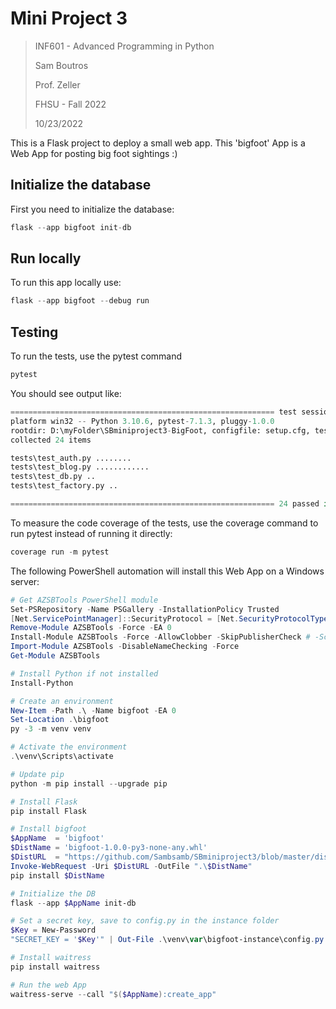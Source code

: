 # Mini Project 3
>INF601 - Advanced Programming in Python
>
>Sam Boutros
> 
> Prof. Zeller
> 
>FHSU - Fall 2022
>
>10/23/2022
>
This is a Flask project to deploy a small web app. This 'bigfoot' App is a Web App for posting big foot sightings :) 

## Initialize the database
First you need to initialize the database:
```Python
flask --app bigfoot init-db
```
## Run locally
To run this app locally use:
```Python
flask --app bigfoot --debug run
```
## Testing
To run the tests, use the pytest command
```Python
pytest
```
You should see output like:
```Python
=========================================================== test session starts ===========================================================
platform win32 -- Python 3.10.6, pytest-7.1.3, pluggy-1.0.0
rootdir: D:\myFolder\SBminiproject3-BigFoot, configfile: setup.cfg, testpaths: tests
collected 24 items

tests\test_auth.py ........                                                                                                          [ 33%]
tests\test_blog.py ............                                                                                                      [ 83%]
tests\test_db.py ..                                                                                                                  [ 91%]
tests\test_factory.py ..                                                                                                             [100%]

=========================================================== 24 passed in 3.25s ============================================================ 
```
To measure the code coverage of the tests, use the coverage command to run pytest instead of running it directly:
```Python
coverage run -m pytest
```
The following PowerShell automation will install this Web App on a Windows server:
```PowerShell
# Get AZSBTools PowerShell module
Set-PSRepository -Name PSGallery -InstallationPolicy Trusted 
[Net.ServicePointManager]::SecurityProtocol = [Net.SecurityProtocolType]::Tls12 
Remove-Module AZSBTools -Force -EA 0 
Install-Module AZSBTools -Force -AllowClobber -SkipPublisherCheck # -Scope CurrentUser
Import-Module AZSBTools -DisableNameChecking -Force 
Get-Module AZSBTools

# Install Python if not installed
Install-Python

# Create an environment
New-Item -Path .\ -Name bigfoot -EA 0 
Set-Location .\bigfoot
py -3 -m venv venv

# Activate the environment
.\venv\Scripts\activate

# Update pip
python -m pip install --upgrade pip

# Install Flask
pip install Flask

# Install bigfoot
$AppName  = 'bigfoot'
$DistName = 'bigfoot-1.0.0-py3-none-any.whl'
$DistURL  = "https://github.com/Sambsamb/SBminiproject3/blob/master/dist/$($DistName)?raw=true"
Invoke-WebRequest -Uri $DistURL -OutFile ".\$DistName"
pip install $DistName

# Initialize the DB
flask --app $AppName init-db

# Set a secret key, save to config.py in the instance folder
$Key = New-Password 
"SECRET_KEY = '$Key'" | Out-File .\venv\var\bigfoot-instance\config.py

# Install waitress
pip install waitress

# Run the web App
waitress-serve --call "$($AppName):create_app"
```


